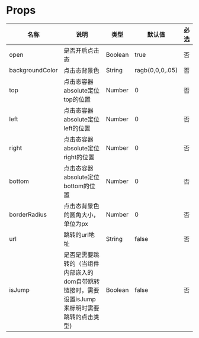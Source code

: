 # Props

| 名称               | 说明                                | 类型     | 默认值        |  必选 |
|-------------------|-------------------------------------|----------|--------------|------|
| open              | 是否开启点击态 | Boolean|true|否|
| backgroundColor   | 点击态背景色              |String|ragb(0,0,0,.05)|否|
| top               | 点击态容器absolute定位top的位置   |Number|0|否|
| left              | 点击态容器absolute定位left的位置   |Number|0|否|
| right             | 点击态容器absolute定位right的位置   |Number|0|否|
| bottom            | 点击态容器absolute定位bottom的位置  |Number|0|否|
| borderRadius      | 点击态背景色的圆角大小，单位为px  |Number|0|否|
| url               | 跳转的url地址  |String|false|否|
| isJump            | 是否是需要跳转的（当组件内部嵌入的dom自带跳转链接时，需要设置isJump来标明时需要跳转的点击类型) | Boolean|false|否|




